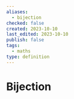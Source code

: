 ```yaml
---
aliases:
  - bijection
checked: false
created: 2023-10-10
last_edited: 2023-10-10
publish: false
tags:
  - maths
type: definition
---
```

# Bijection
